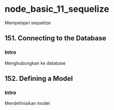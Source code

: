 # node_basic_11_sequelize

Mempelajari sequelize

## 151. Connecting to the Database

### Intro

Menghubungkan ke database

## 152. Defining a Model

### Intro

Mendefinisikan model
